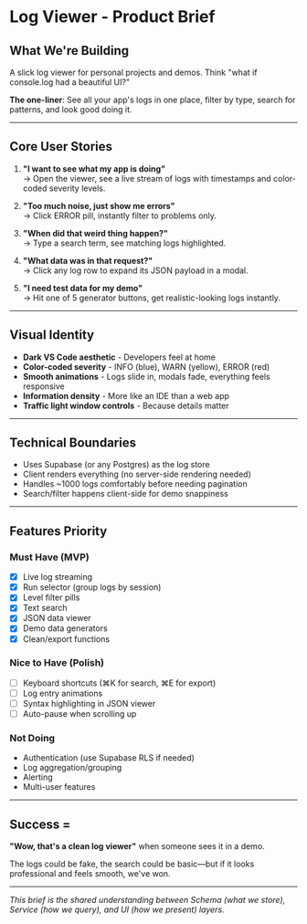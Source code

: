# Log Viewer - Product Brief

## What We're Building

A slick log viewer for personal projects and demos. Think "what if console.log had a beautiful UI?" 

**The one-liner**: See all your app's logs in one place, filter by type, search for patterns, and look good doing it.

---

## Core User Stories

1. **"I want to see what my app is doing"**  
   → Open the viewer, see a live stream of logs with timestamps and color-coded severity levels.

2. **"Too much noise, just show me errors"**  
   → Click ERROR pill, instantly filter to problems only.

3. **"When did that weird thing happen?"**  
   → Type a search term, see matching logs highlighted.

4. **"What data was in that request?"**  
   → Click any log row to expand its JSON payload in a modal.

5. **"I need test data for my demo"**  
   → Hit one of 5 generator buttons, get realistic-looking logs instantly.

---

## Visual Identity

- **Dark VS Code aesthetic** - Developers feel at home
- **Color-coded severity** - INFO (blue), WARN (yellow), ERROR (red)  
- **Smooth animations** - Logs slide in, modals fade, everything feels responsive
- **Information density** - More like an IDE than a web app
- **Traffic light window controls** - Because details matter

---

## Technical Boundaries

- Uses Supabase (or any Postgres) as the log store
- Client renders everything (no server-side rendering needed)
- Handles ~1000 logs comfortably before needing pagination
- Search/filter happens client-side for demo snappiness

---

## Features Priority

### Must Have (MVP)
- [x] Live log streaming
- [x] Run selector (group logs by session)
- [x] Level filter pills
- [x] Text search
- [x] JSON data viewer
- [x] Demo data generators
- [x] Clean/export functions

### Nice to Have (Polish)
- [ ] Keyboard shortcuts (⌘K for search, ⌘E for export)
- [ ] Log entry animations  
- [ ] Syntax highlighting in JSON viewer
- [ ] Auto-pause when scrolling up

### Not Doing
- Authentication (use Supabase RLS if needed)
- Log aggregation/grouping
- Alerting
- Multi-user features

---

## Success = 

**"Wow, that's a clean log viewer"** when someone sees it in a demo.

The logs could be fake, the search could be basic—but if it looks professional and feels smooth, we've won.

---

*This brief is the shared understanding between Schema (what we store), Service (how we query), and UI (how we present) layers.* 